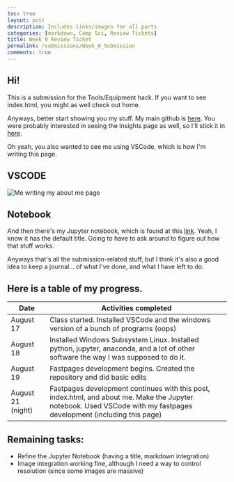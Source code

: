 ```yaml
---
toc: true
layout: post
description: Includes links/images for all parts
categories: [markdown, Comp Sci, Review Tickets]
title: Week 0 Review Ticket
permalink: /submissions/Week_0_Submission
comments: true
---
```


## Hi!

This is a submission for the Tools/Equipment hack. If you want to see index.html, you might as well check out home.

Anyways, better start showing you my stuff. My main github is [here](https://github.com/Leonard514/FastPage). You were probably interested in seeing the insights page as well, so I'll stick it in [here](https://github.com/Leonard514/FastPage/pulse).

Oh yeah, you also wanted to see me using VSCode, which is how I'm writing this page.

## VSCODE
![]({{site.baseurl}}/images/VSCODE.png "Me writing my about me page")
## Notebook
And then there's my Jupyter notebook, which is found at this [link](https://leonard514.github.io/FastPage/2022/08/22/print_test.html). Yeah, I know it has the default title. Going to have to ask around to figure out how that stuff works.

Anyways that's all the submission-related stuff, but I think it's also a good idea to keep a journal... of what I've done, and what I have left to do.

## Here is a table of my progress.

| Date | Activities completed |
|-|-|
| August 17 | Class started. Installed VSCode and the windows version of a bunch of programs (oops)|
| August 18 | Installed Windows Subsystem Linux. Installed python, jupyter, anaconda, and a lot of other software the way I was supposed to do it.|
| August 19 | Fastpages development begins. Created the repository and did basic edits |
| August 21 (night) | Fastpages development continues with this post, index.html, and about me. Make the Jupyter notebook. Used VSCode with my fastpages development (including this page)|

## Remaining tasks:
- Refine the Jupyter Notebook (having a title, markdown integration)
- Image integration working fine, although I need a way to control resolution (since some images are massive)